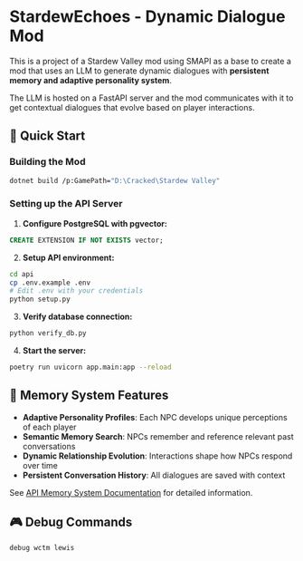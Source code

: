 # StardewEchoes - Dynamic Dialogue Mod

This is a project of a Stardew Valley mod using SMAPI as a base to create a mod that uses an LLM to generate dynamic dialogues with **persistent memory and adaptive personality system**.

The LLM is hosted on a FastAPI server and the mod communicates with it to get contextual dialogues that evolve based on player interactions.

## 🚀 Quick Start

### Building the Mod

```bash
dotnet build /p:GamePath="D:\Cracked\Stardew Valley"
```

### Setting up the API Server

1. **Configure PostgreSQL with pgvector:**

```sql
CREATE EXTENSION IF NOT EXISTS vector;
```

2. **Setup API environment:**

```bash
cd api
cp .env.example .env
# Edit .env with your credentials
python setup.py
```

3. **Verify database connection:**

```bash
python verify_db.py
```

4. **Start the server:**

```bash
poetry run uvicorn app.main:app --reload
```

## 🧠 Memory System Features

- **Adaptive Personality Profiles**: Each NPC develops unique perceptions of each player
- **Semantic Memory Search**: NPCs remember and reference relevant past conversations
- **Dynamic Relationship Evolution**: Interactions shape how NPCs respond over time
- **Persistent Conversation History**: All dialogues are saved with context

See [API Memory System Documentation](api/MEMORY_SYSTEM.md) for detailed information.

## 🎮 Debug Commands

```
debug wctm lewis
```
